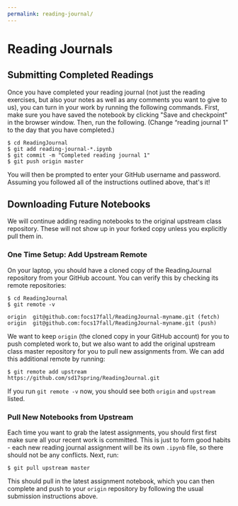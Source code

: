```yaml
---
permalink: reading-journal/
---
```


# Reading Journals

## Submitting Completed Readings

Once you have completed your reading journal (not just the reading exercises, but also your notes as well as any comments you want to give to us), you can turn in your work by running the following commands. First, make sure you have saved the notebook by clicking "Save and checkpoint" in the browser window. Then, run the following. (Change “reading journal 1” to the day that you have completed.)

```
$ cd ReadingJournal
$ git add reading-journal-*.ipynb
$ git commit -m "Completed reading journal 1"
$ git push origin master
```

You will then be prompted to enter your GitHub username and password.  Assuming you followed all of the instructions outlined above, that's it!

## Downloading Future Notebooks

We will continue adding reading notebooks to the original upstream class repository. These will not show up in your forked copy unless you explicitly pull them in.

### One Time Setup: Add Upstream Remote

On your laptop, you should have a cloned copy of the ReadingJournal repository from your GitHub account. You can verify this by checking its remote repositories:

```
$ cd ReadingJournal
$ git remote -v

origin	git@github.com:focs17fall/ReadingJournal-myname.git (fetch)
origin	git@github.com:focs17fall/ReadingJournal-myname.git (push)
```

We want to keep `origin` (the cloned copy in your GitHub account) for you to push completed work to, but we also want to add the original upstream class master repository for you to pull new assignments from. We can add this additional remote by running:

```
$ git remote add upstream	https://github.com/sd17spring/ReadingJournal.git
```

If you run `git remote -v` now, you should see both `origin` and `upstream` listed.

### Pull New Notebooks from Upstream

Each time you want to grab the latest assignments, you should first first make sure all your recent work is committed. This is just to form good habits - each new reading journal assignment will be its own `.ipynb` file, so there should not be any conflicts. Next, run:

```
$ git pull upstream master
```

This should pull in the latest assignment notebook, which you can then complete and push to your `origin` repository by following the usual submission instructions above.